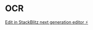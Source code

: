 # OCR

[Edit in StackBlitz next generation editor ⚡️](https://stackblitz.com/~/github.com/adamriverpoint/OCR)